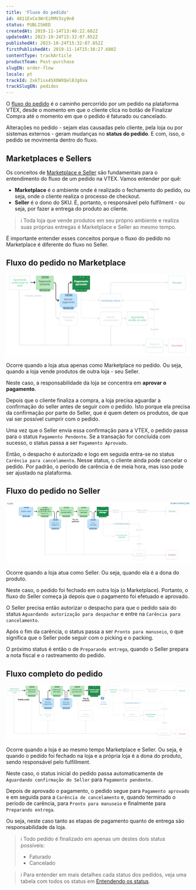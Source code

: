 ```yaml
---
title: 'Fluxo do pedido'
id: 4811ExCe3WrEiRMV3sy9n8
status: PUBLISHED
createdAt: 2019-11-14T13:46:22.682Z
updatedAt: 2023-10-24T15:32:07.852Z
publishedAt: 2023-10-24T15:32:07.852Z
firstPublishedAt: 2019-11-14T15:38:27.680Z
contentType: trackArticle
productTeam: Post-purchase
slugEN: order-flow
locale: pt
trackId: 2xkTisx4SXOWXQel8Jg8sa
trackSlugEN: pedidos
---
```


O [fluxo do pedido](https://help.vtex.com/pt/tutorial/order-flow-and-status--tutorials_196) é o caminho percorrido por um pedido na plataforma VTEX, desde o momento em que o cliente clica no botão de Finalizar Compra até o momento em que o pedido é faturado ou cancelado.

Alterações no pedido - sejam elas causadas pelo cliente, pela loja ou por sistemas externos - geram mudanças no __status do pedido__. E com, isso, o pedido se movimenta dentro do fluxo.

## Marketplaces e Sellers

Os conceitos de [Marketplace e Seller](https://help.vtex.com/pt/tutorial/estrategias-de-marketplace-na-vtex--tutorials_402) são fundamentais para o entendimento do fluxo de um pedido na VTEX. Vamos entender por quê:

- __Marketplace__ é o ambiente onde é realizado o fechamento do pedido, ou seja, onde o cliente realiza o processo de checkout. 
- __Seller__ é o dono do SKU. É, portanto, o responsável pelo fulfilment - ou seja, por fazer a entrega do produto ao cliente. 

> ℹ️ Toda loja que vende produtos em seu próprio ambiente e realiza suas próprias entregas é Marketplace e Seller ao mesmo tempo.

É importante entender esses conceitos porque o fluxo do pedido no Marketplace é diferente do fluxo no Seller.

## Fluxo do pedido no Marketplace

![Screen Shot Fluxo de Marketplace](https://raw.githubusercontent.com/vtexdocs/help-center-content/refs/heads/main/docs/pt/tracks/pedidos/fluxo-do-pedido_1.png)

Ocorre quando a loja atua apenas como Marketplace no pedido. Ou seja, quando a loja vende produtos de outra loja - seu Seller.

Neste caso, a responsabilidade da loja se concentra em __aprovar o pagamento__.

Depois que o cliente finaliza a compra, a loja precisa aguardar a confirmação do seller antes de seguir com o pedido. Isto porque ela precisa da confirmação por parte do Seller, que é quem detem os produtos, de que vai ser possível cumprir com o pedido.

Uma vez que o Seller envia essa confirmação para a VTEX, o pedido passa para o status `Pagamento Pendente`. Se a transação for concluída com sucesso, o status passa a ser `Pagamento Aprovado`.

Então, o despacho é autorizado e logo em seguida entra-se no status `Carência para cancelamento`. Nesse status, o cliente ainda pode cancelar o pedido. Por padrão, o período de carência é de meia hora, mas isso pode ser ajustado na plataforma. 

## Fluxo do pedido no Seller

![screenshoot fluxo seller PT](https://raw.githubusercontent.com/vtexdocs/help-center-content/refs/heads/main/docs/pt/tracks/pedidos/fluxo-do-pedido_2.JPG)

Ocorre quando a loja atua como Seller. Ou seja, quando ela é a dona do produto.

Neste caso, o pedido foi fechado em outra loja (o Marketplace). Portanto, o fluxo do Seller começa já depois que o pagamento foi efetuado e aprovado.

O Seller precisa então autorizar o despacho para que o pedido saia do status `Aguardando autorização para despachar` e entre na `Carência para cancelamento`.

Após o fim da carência, o status passa a ser `Pronto para manuseio`, o que significa que o Seller pode seguir com o picking e o packing.

O próximo status é então o de `Preparando entrega`, quando o Seller prepara a nota fiscal e o rastreamento do pedido.

## Fluxo completo do pedido

![Screen Shot Fluxo completo](https://raw.githubusercontent.com/vtexdocs/help-center-content/refs/heads/main/docs/pt/tracks/pedidos/fluxo-do-pedido_3.png)

Ocorre quando a loja é ao mesmo tempo Marketplace e Seller. Ou seja, é quando o pedido foi fechado na loja e a própria loja é a dona do produto, sendo responsável pelo fulfillment.

Neste caso, o status inicial do pedido passa automaticamente de `Aguardando confirmação do Seller` para `Pagamento pendente.`

Depois de aprovado o pagamento, o pedido segue para `Pagamento aprovado` e em seguida para a `Carência de cancelamento` e, quando terminado o período de carência, para `Pronto para manuseio` e finalmente para `Preparando entrega`.

Ou seja, neste caso tanto as etapas de pagamento quanto de entrega são responsabilidade da loja.

> ℹ️ Todo pedido é finalizado em apenas um destes dois status possíveis:<br> <ul> <li>Faturado</li> <li>Cancelado</li> </ul>

> ℹ️ Para entender em mais detalhes cada status dos pedidos, veja uma tabela com todos os status em [Entendendo os status](https://help.vtex.com/pt/tutorial/fluxo-de-pedido--tutorials_196#entendendo-os-status).
